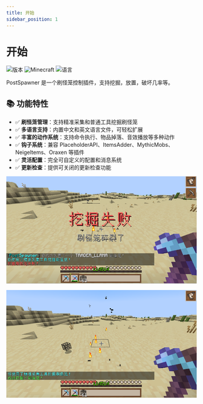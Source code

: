 ```yaml
---
title: 开始
sidebar_position: 1
---
```


# 开始

![版本](https://img.shields.io/github/v/release/postyizhan/PostSpawner?color=blue&label=版本)
![Minecraft](https://img.shields.io/badge/Minecraft-1.13+-green)
![语言](https://img.shields.io/badge/语言-简体中文|English-orange)

PostSpawner 是一个刷怪笼控制插件，支持挖掘，放置，破坏几率等。

## 📚 功能特性

- ✅ **刷怪笼管理**：支持精准采集和普通工具挖掘刷怪笼
- ✅ **多语言支持**：内置中文和英文语言文件，可轻松扩展
- ✅ **丰富的动作系统**：支持命令执行、物品掉落、音效播放等多种动作
- ✅ **钩子系统**：兼容 PlaceholderAPI、ItemsAdder、MythicMobs、NeigeItems、Oraxen 等插件
- ✅ **灵活配置**：完全可自定义的配置和消息系统
- ✅ **更新检查**：提供可关闭的更新检查功能

![](_images/show1.png)

![](_images/show2.png)

<!-- ![](https://cdn.jsdelivr.net/npm/@intergrav/devins-badges@3/assets/compact/supported/spigot_vector.svg)
![](https://cdn.jsdelivr.net/npm/@intergrav/devins-badges@3/assets/compact/supported/paper_vector.svg)
![](https://cdn.jsdelivr.net/npm/@intergrav/devins-badges@3/assets/compact/available/modrinth_vector.svg)
![](https://cdn.jsdelivr.net/npm/@intergrav/devins-badges@3/assets/compact/available/github_vector.svg)
![](https://gitee.com/postyizhan/images-hosting/releases/download/svg/minebbs_badge.svg) -->
